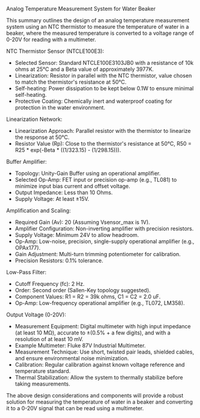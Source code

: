 Analog Temperature Measurement System for Water Beaker

This summary outlines the design of an analog temperature measurement system using an NTC thermistor to measure the temperature of water in a beaker, where the measured temperature is converted to a voltage range of 0-20V for reading with a multimeter.

NTC Thermistor Sensor (NTCLE100E3):
- Selected Sensor: Standard NTCLE100E3103JB0 with a resistance of 10k ohms at 25°C and a Beta value of approximately 3977K.
- Linearization: Resistor in parallel with the NTC thermistor, value chosen to match the thermistor's resistance at 50°C.
- Self-heating: Power dissipation to be kept below 0.1W to ensure minimal self-heating.
- Protective Coating: Chemically inert and waterproof coating for protection in the water environment.

Linearization Network:
- Linearization Approach: Parallel resistor with the thermistor to linearize the response at 50°C.
- Resistor Value (Rp): Close to the thermistor's resistance at 50°C, R50 = R25 * exp(-Beta * ((1/323.15) - (1/298.15))).

Buffer Amplifier:
- Topology: Unity-Gain Buffer using an operational amplifier.
- Selected Op-Amp: FET input or precision op-amp (e.g., TL081) to minimize input bias current and offset voltage.
- Output Impedance: Less than 10 Ohms.
- Supply Voltage: At least ±15V.

Amplification and Scaling:
- Required Gain (Av): 20 (Assuming Vsensor_max is 1V).
- Amplifier Configuration: Non-inverting amplifier with precision resistors.
- Supply Voltage: Minimum 24V to allow headroom.
- Op-Amp: Low-noise, precision, single-supply operational amplifier (e.g., OPAx177).
- Gain Adjustment: Multi-turn trimming potentiometer for calibration.
- Precision Resistors: 0.1% tolerance.

Low-Pass Filter:
- Cutoff Frequency (fc): 2 Hz.
- Order: Second order (Sallen-Key topology suggested).
- Component Values: R1 = R2 = 39k ohms, C1 = C2 = 2.0 uF.
- Op-Amp: Low-frequency operational amplifier (e.g., TL072, LM358).

Output Voltage (0-20V):
- Measurement Equipment: Digital multimeter with high input impedance (at least 10 MΩ), accurate to ±(0.5% + a few digits), and with a resolution of at least 10 mV.
- Example Multimeter: Fluke 87V Industrial Multimeter.
- Measurement Technique: Use short, twisted pair leads, shielded cables, and ensure environmental noise minimization.
- Calibration: Regular calibration against known voltage reference and temperature standard.
- Thermal Stabilization: Allow the system to thermally stabilize before taking measurements.

The above design considerations and components will provide a robust solution for measuring the temperature of water in a beaker and converting it to a 0-20V signal that can be read using a multimeter.